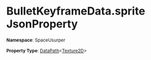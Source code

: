 # BulletKeyframeData.sprite JsonProperty

<small>**Namespace**: SpaceUsurper</small>

<small>**Property Type**: [DataPath](../DataPath-1.md)&lt;[Texture2D](https://docs.unity3d.com/ScriptReference/Texture2D.html)&gt;</small>

